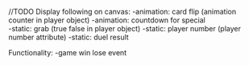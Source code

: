 //TODO 
Display following on canvas:
-animation: card flip (animation counter in player object)
-animation: countdown for special  
-static: grab (true false in player object)
-static: player number (player number attribute)
-static: duel result

Functionality:
-game win lose event



